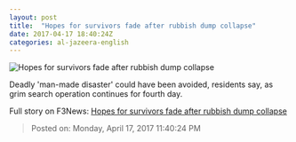 ```yaml
---
layout: post
title:  "Hopes for survivors fade after rubbish dump collapse"
date: 2017-04-17 18:40:24Z
categories: al-jazeera-english
---
```


![Hopes for survivors fade after rubbish dump collapse](http://www.aljazeera.com/mritems/Images/2017/4/17/6e1f7455c7fa482899d0e52c1b3448c2_18.jpg)

Deadly 'man-made disaster' could have been avoided, residents say, as grim search operation continues for fourth day.


Full story on F3News: [Hopes for survivors fade after rubbish dump collapse](http://www.f3nws.com/n/FJZRk)

> Posted on: Monday, April 17, 2017 11:40:24 PM
